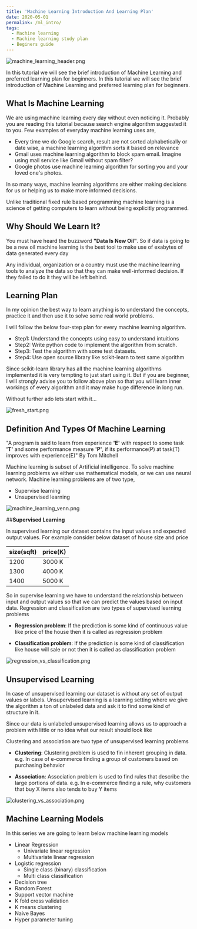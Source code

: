 ```yaml
---
title: 'Machine Learning Introduction And Learning Plan'
date: 2020-05-01
permalink: /ml_intro/
tags:
  - Machine learning
  - Machine learning study plan
  - Beginers guide
---
```


![machine_learning_header.png](https://raw.githubusercontent.com/satishgunjal/images/master/Linear_Regression_Header_640x441.png) 

In this tutorial we will see the brief introduction of Machine Learning and preferred learning plan for beginners. In this tutorial we will see the brief introduction of Machine Learning and preferred learning plan for beginners.
  
## **What Is Machine Learning**
 
We are using machine learning every day without even noticing it. Probably you are reading this tutorial because search engine algorithm suggested it to you. Few examples of everyday machine learning uses are,
 
* Every time we do Google search, result are not sorted alphabetically or date wise, a machine learning algorithm sorts it based on relevance
* Gmail uses machine learning algorithm to block spam email. Imagine using mail service like Gmail without spam filter?
* Google photos use machine learning algorithm for sorting you and your loved one's photos.
 
In so many ways, machine learning algorithms are either making decisions for us or helping us to make more informed decisions.
 
Unlike traditional fixed rule based programming machine learning is a science of getting computers to learn without being explicitly programmed.
 
## **Why Should We Learn It?**
 
You must have heard the buzzword **"Data Is New Oil"**. So if data is going to be a new oil machine learning is the best tool to make use of exabytes of data generated every day
 
Any individual, organization or a country must use the machine learning tools to analyze the data so that they can make well-informed decision. If they failed to do it they will be left behind.
 
## **Learning Plan**
 
In my opinion the best way to learn anything is to understand the concepts, practice it and then use it to solve some real world problems.
 
I will follow the below four-step plan for every machine learning algorithm. 
* Step1: Understand the concepts using easy to understand intuitions 
* Step2: Write python code to implement the algorithm from scratch. 
* Step3: Test the algorithm with some test datasets.
* Step4: Use open source library like scikit-learn to test same algorithm
 
Since scikit-learn library has all the machine learning algorithms implemented it is very tempting to just start using it. But if you are beginner, I will strongly advise you to follow above plan so that you will learn inner workings of every algorithm and it may make huge difference in long run.
 
Without further ado lets start with it...
 
![fresh_start.png](https://github.com/satishgunjal/images/blob/master/fresh_start2.png?raw=true)
 
## **Definition And Types Of Machine Learning**
 
"A program is said to learn from experience **'E'** with respect to some task **'T'**  and some performance measure **'P'**, if its performance(P) at task(T) improves with experience(E)"  By Tom Mitchell
 
Machine learning is subset of Artificial intelligence. To solve machine learning problems we either use mathematical models, or we can use neural network. Machine learning problems are of two type,
* Supervise learning
* Unsupervised learning
 
![machine_learning_venn.png](https://github.com/satishgunjal/images/blob/master/Machine_Learning_Venn.png?raw=true)
 
##**Supervised Learning**
 
In supervised learning our dataset contains the input values and expected output values. For example consider below dataset of house size and price
 
size(sqft) | price(K)
--- | ---
1200 | 3000 K
1300 | 4000 K
1400 | 5000 K
 
So in supervise learning we have to understand the relationship between input and output values so that we can predict the values based on input data.
Regression and classification are two types of supervised learning problems
* **Regression problem**: If the prediction is some kind of continuous value like price of the house then it is called as regression problem
 
* **Classification problem**: If the prediction is some kind of classification like house will sale or not then it is called as classification problem
 
![regression_vs_classification.png](https://github.com/satishgunjal/images/blob/master/Regression_vs_Classification.png?raw=true)
 
## **Unsupervised Learning**
 
In case of unsupervised learning our dataset is without any set of output values or labels. Unsupervised learning is a learning setting where we give the algorithm a ton of unlabeled data and ask it to find some kind of structure in it.
 
Since our data is unlabeled unsupervised learning allows us to approach a problem with little or no idea what our result should look like
 
Clustering and association are two type of unsupervised learning problems
 
* **Clustering**: Clustering problem is used to fin inherent grouping in data. e.g. In case of e-commerce finding a group of customers based on purchasing behavior
 
* **Association**: Association problem is used to find rules that describe the large portions of data. e.g. In e-commerce finding a rule, why customers that buy X items also tends to buy Y items
 
![clustering_vs_association.png](https://github.com/satishgunjal/images/blob/master/clustering_vs_association.png?raw=true)
 
## **Machine Learning Models**
 
In this series we are going to learn below machine learning models
 
* Linear Regression
  - Univariate linear regression
  - Multivariate linear regression
* Logistic regression
  - Single class (binary) classification
  - Multi class classification
* Decision tree
* Random Forest
* Support vector machine
* K fold cross validation
* K means clustering
* Naive Bayes
* Hyper parameter tuning
